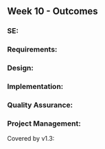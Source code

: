 <link rel="stylesheet" href="{{baseUrl}}/css/main.css">
<link rel="stylesheet" href="{{baseUrl}}/css/schedule.css">

<div class="website-content">

## Week 10 - Outcomes

<div id="main">

### SE:

<dynamic-panel src="outcome-principle.md" type="info" header="**`W10.1` Can explain SE principles** :star::star::star:" no-close/>

### Requirements:

<dynamic-panel src="outcome-activityDiagram.md" type="danger" header="**`W10.2` Can use activity diagrams** :star:" no-close/>

### Design:

<dynamic-panel src="outcome-patterns.md" type="danger" header="**`W10.3` Can use some basic design patterns** :star:" no-close/>

### Implementation:

<dynamic-panel src="outcome-frameworkLibraryPlatform.md" type="info" header="**`W10.4` Can get reuse benefits from frameworks, libraries, and platforms** :star::star::star:" no-close/>

### Quality Assurance:

<dynamic-panel src="outcome-testCaseDesign.md" type="warning" header="**`W10.5` Can explain test case design** :star::star:" no-close/>

<dynamic-panel src="outcome-ep.md" type="danger" header="**`W10.6` Can use EP for test case design** :star:" no-close/>

<dynamic-panel src="outcome-boundaryValueAnalysis.md" type="danger" header="**`W10.7` Can apply boundary value analysis** :star:" no-close/>

### Project Management:

<panel type="danger" header="**`W10.8` Can release a product to end users** :star:" no-close>
  <panel header="{{glyphicon_folder_close}} Evidence" expanded>

Covered by v1.3:

<include src="../../admin/project-v13.md" name="%%Admin » Project → v1.3%%" dynamic no-close/>

  </panel>
</panel>

<!-- ==================================================================================================== -->

</div>
</div>
